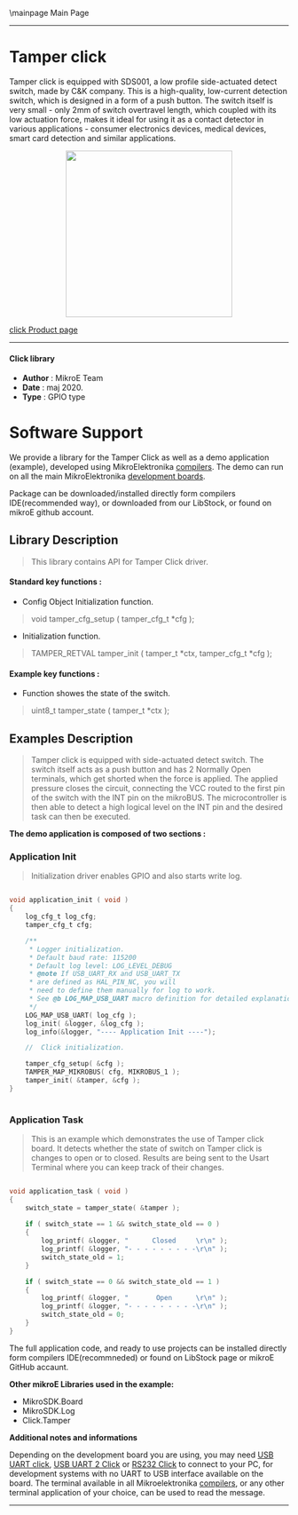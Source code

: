 \mainpage Main Page
 
---
# Tamper click

Tamper click is equipped with SDS001, a low profile side-actuated detect switch, made by C&K company. This is a high-quality, low-current detection switch, which is designed in a form of a push button. The switch itself is very small - only 2mm of switch overtravel length, which coupled with its low actuation force, makes it ideal for using it as a contact detector in various applications - consumer electronics devices, medical devices, smart card detection and similar applications.

<p align="center">
  <img src="https://download.mikroe.com/images/click_for_ide/tamper_click.png" height=300px>
</p>


[click Product page](https://www.mikroe.com/tamper-click)

---


#### Click library 

- **Author**        : MikroE Team
- **Date**          : maj 2020.
- **Type**          : GPIO type


# Software Support

We provide a library for the Tamper Click 
as well as a demo application (example), developed using MikroElektronika 
[compilers](https://shop.mikroe.com/compilers). 
The demo can run on all the main MikroElektronika [development boards](https://shop.mikroe.com/development-boards).

Package can be downloaded/installed directly form compilers IDE(recommended way), or downloaded from our LibStock, or found on mikroE github account. 

## Library Description

> This library contains API for Tamper Click driver.

#### Standard key functions :

- Config Object Initialization function.
> void tamper_cfg_setup ( tamper_cfg_t *cfg ); 
 
- Initialization function.
> TAMPER_RETVAL tamper_init ( tamper_t *ctx, tamper_cfg_t *cfg );


#### Example key functions :

- Function showes the state of the switch.
> uint8_t tamper_state ( tamper_t *ctx );

## Examples Description

> Tamper click is equipped with side-actuated detect switch. The switch itself acts as 
> a push button and has 2 Normally Open terminals, which get shorted when the force is applied. 
> The applied pressure closes the circuit, connecting the VCC routed to the first pin 
> of the switch with the INT pin on the mikroBUS. The microcontroller is then able to detect 
> a high logical level on the INT pin and the desired task can then be executed.

**The demo application is composed of two sections :**

### Application Init 

> Initialization driver enables GPIO and also starts write log.

```c

void application_init ( void )
{
    log_cfg_t log_cfg;
    tamper_cfg_t cfg;

    /** 
     * Logger initialization.
     * Default baud rate: 115200
     * Default log level: LOG_LEVEL_DEBUG
     * @note If USB_UART_RX and USB_UART_TX 
     * are defined as HAL_PIN_NC, you will 
     * need to define them manually for log to work. 
     * See @b LOG_MAP_USB_UART macro definition for detailed explanation.
     */
    LOG_MAP_USB_UART( log_cfg );
    log_init( &logger, &log_cfg );
    log_info(&logger, "---- Application Init ----");

    //  Click initialization.

    tamper_cfg_setup( &cfg );
    TAMPER_MAP_MIKROBUS( cfg, MIKROBUS_1 );
    tamper_init( &tamper, &cfg );
}
  
```

### Application Task

> This is an example which demonstrates the use of Tamper click board.
> It detects whether the state of switch on Tamper click is changes to open or to closed.
> Results are being sent to the Usart Terminal where you can keep track of their changes.

```c

void application_task ( void )
{
    switch_state = tamper_state( &tamper );
    
    if ( switch_state == 1 && switch_state_old == 0 )
    {
        log_printf( &logger, "      Closed     \r\n" );
        log_printf( &logger, "- - - - - - - - -\r\n" );
        switch_state_old = 1;
    }

    if ( switch_state == 0 && switch_state_old == 1 )
    {
        log_printf( &logger, "       Open      \r\n" );
        log_printf( &logger, "- - - - - - - - -\r\n" );
        switch_state_old = 0;
    }
}  

```


The full application code, and ready to use projects can be  installed directly form compilers IDE(recommneded) or found on LibStock page or mikroE GitHub accaunt.

**Other mikroE Libraries used in the example:** 

- MikroSDK.Board
- MikroSDK.Log
- Click.Tamper

**Additional notes and informations**

Depending on the development board you are using, you may need 
[USB UART click](https://shop.mikroe.com/usb-uart-click), 
[USB UART 2 Click](https://shop.mikroe.com/usb-uart-2-click) or 
[RS232 Click](https://shop.mikroe.com/rs232-click) to connect to your PC, for 
development systems with no UART to USB interface available on the board. The 
terminal available in all Mikroelektronika 
[compilers](https://shop.mikroe.com/compilers), or any other terminal application 
of your choice, can be used to read the message.



---
